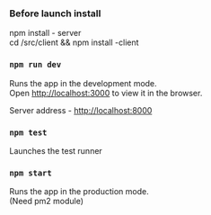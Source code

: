 ### Before launch install

npm install - server<br>
cd /src/client && npm install -client<br>

### `npm run dev`

Runs the app in the development mode.<br>
Open [http://localhost:3000](http://localhost:3000) to view it in the browser.

Server address - [http://localhost:8000](http://localhost:8000)

### `npm test`

Launches the test runner<br>

### `npm start`

Runs the app in the production mode.<br> (Need pm2 module)
